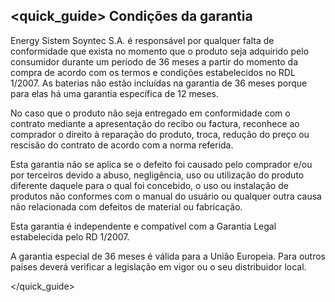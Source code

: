 ## <quick_guide> Condições da garantia

Energy Sistem Soyntec S.A. é responsável por qualquer falta de conformidade que exista no momento  que o produto seja adquirido pelo consumidor durante um período de 36 meses a partir do momento da compra de acordo com os termos e condições estabelecidos no RDL 1/2007. As baterias não estão incluídas na garantia de 36 meses porque para elas há uma garantia específica de 12 meses.

No caso que o produto não seja entregado em conformidade com o contrato mediante a apresentação do recibo ou factura, reconhece ao comprador o direito à reparação do produto, troca, redução do preço ou rescisão do contrato de acordo com a norma referida.

Esta garantia não se aplica se o defeito foi causado pelo comprador e/ou por terceiros devido a abuso, negligência, uso ou utilização do produto diferente daquele para o qual foi concebido, o uso ou instalação de produtos não conformes com o manual do usuário ou qualquer outra causa não relacionada com defeitos de material ou fabricação.

Esta garantia é independente e compatível com a Garantia Legal estabelecida pelo RD 1/2007.

A garantia especial de 36 meses é válida para a União Europeia. Para outros países deverá verificar a legislação em vigor ou o seu distribuidor local.


</quick_guide>

